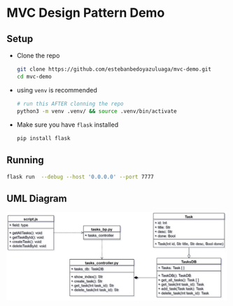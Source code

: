 # MVC Design Pattern Demo

## Setup

-   Clone the repo
    ```bash
    git clone https://github.com/estebanbedoyazuluaga/mvc-demo.git
    cd mvc-demo
    ```
-   using `venv` is recommended
    ```bash
    # run this AFTER clonning the repo
    python3 -m venv .venv/ && source .venv/bin/activate
    ```
-   Make sure you have `flask` installed
    ```bash
    pip install flask
    ```

## Running

```bash
flask run  --debug --host '0.0.0.0' --port 7777
```

## UML Diagram

![](./diagram.png)